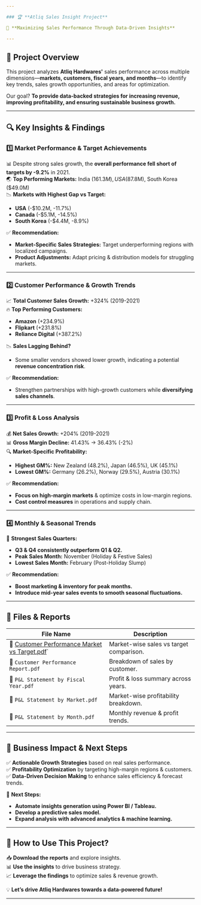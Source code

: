```yaml
---

### 🏆 **Atliq Sales Insight Project**  

🚀 **Maximizing Sales Performance Through Data-Driven Insights**  

---
```


## 📌 **Project Overview**  
This project analyzes **Atliq Hardwares'** sales performance across multiple dimensions—**markets, customers, fiscal years, and months**—to identify key trends, sales growth opportunities, and areas for optimization.  

Our goal? **To provide data-backed strategies for increasing revenue, improving profitability, and ensuring sustainable business growth.**  

---

## 🔍 **Key Insights & Findings**  

### 1️⃣ **Market Performance & Target Achievements**  
📊 Despite strong sales growth, the **overall performance fell short of targets by -9.2%** in 2021.  
🌏 **Top Performing Markets:** India ($161.3M), USA ($87.8M), South Korea ($49.0M)  
📉 **Markets with Highest Gap vs Target:**  
   - **USA** (-$10.2M, -11.7%)  
   - **Canada** (-$5.1M, -14.5%)  
   - **South Korea** (-$4.4M, -8.9%)  

✅ **Recommendation:**  
- **Market-Specific Sales Strategies:** Target underperforming regions with localized campaigns.  
- **Product Adjustments:** Adapt pricing & distribution models for struggling markets.  

---

### 2️⃣ **Customer Performance & Growth Trends**  
📈 **Total Customer Sales Growth:** +324% (2019-2021)  
🔥 **Top Performing Customers:**  
   - **Amazon** (+234.9%)  
   - **Flipkart** (+231.8%)  
   - **Reliance Digital** (+387.2%)  

📉 **Sales Lagging Behind?**  
- Some smaller vendors showed lower growth, indicating a potential **revenue concentration risk**.  

✅ **Recommendation:**  
- Strengthen partnerships with high-growth customers while **diversifying sales channels**.  

---

### 3️⃣ **Profit & Loss Analysis**  
💰 **Net Sales Growth:** +204% (2019-2021)  
📊 **Gross Margin Decline:** 41.43% → 36.43% (-2%)  
🔍 **Market-Specific Profitability:**  
   - **Highest GM%:** New Zealand (48.2%), Japan (46.5%), UK (45.1%)  
   - **Lowest GM%:** Germany (26.2%), Norway (29.5%), Austria (30.1%)  

✅ **Recommendation:**  
- **Focus on high-margin markets** & optimize costs in low-margin regions.  
- **Cost control measures** in operations and supply chain.  

---

### 4️⃣ **Monthly & Seasonal Trends**  
📅 **Strongest Sales Quarters:**  
   - **Q3 & Q4 consistently outperform Q1 & Q2.**  
   - **Peak Sales Month:** November (Holiday & Festive Sales)  
   - **Lowest Sales Month:** February (Post-Holiday Slump)  

✅ **Recommendation:**  
- **Boost marketing & inventory for peak months.**  
- **Introduce mid-year sales events to smooth seasonal fluctuations.**  

---

## 📂 **Files & Reports**  

| File Name  | Description  |
|------------|-------------|
| 📌 [Customer Performance Market vs Target.pdf](https://github.com/MetaAnu/Portfolio_Projects/blob/main/Sales%20Analytics/Customer%20Performance%20Market%20vs%20Target.pdf)`  | Market-wise sales vs target comparison. |
| 📌 `Customer Performance Report.pdf`  | Breakdown of sales by customer.  |
| 📌 `P&L Statement by Fiscal Year.pdf`  | Profit & loss summary across years.  |
| 📌 `P&L Statement by Market.pdf`  | Market-wise profitability breakdown.  |
| 📌 `P&L Statement by Month.pdf`  | Monthly revenue & profit trends. |

---

## 🎯 **Business Impact & Next Steps**  
✅ **Actionable Growth Strategies** based on real sales performance.  
✅ **Profitability Optimization** by targeting high-margin regions & customers.  
✅ **Data-Driven Decision Making** to enhance sales efficiency & forecast trends.  

📢 **Next Steps:**  
- **Automate insights generation using Power BI / Tableau.**  
- **Develop a predictive sales model.**  
- **Expand analysis with advanced analytics & machine learning.**  

---

## 🚀 **How to Use This Project?**  
📥 **Download the reports** and explore insights.  
📊 **Use the insights** to drive business strategy.  
📈 **Leverage the findings** to optimize sales & revenue growth.  

💡 **Let’s drive Atliq Hardwares towards a data-powered future!**  

---
